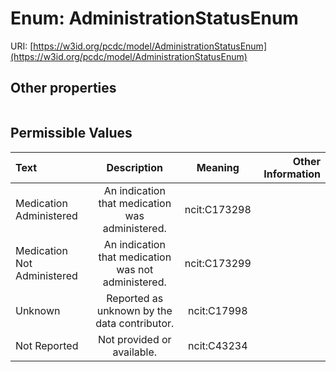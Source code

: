 
# Enum: AdministrationStatusEnum




URI: [https://w3id.org/pcdc/model/AdministrationStatusEnum](https://w3id.org/pcdc/model/AdministrationStatusEnum)


## Other properties

|  |  |  |
| --- | --- | --- |

## Permissible Values

| Text | Description | Meaning | Other Information |
| :--- | :---: | :---: | ---: |
| Medication Administered | An indication that medication was administered. | ncit:C173298 |  |
| Medication Not Administered | An indication that medication was not administered. | ncit:C173299 |  |
| Unknown | Reported as unknown by the data contributor. | ncit:C17998 |  |
| Not Reported | Not provided or available. | ncit:C43234 |  |

